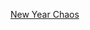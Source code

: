 <!--
SPDX-FileCopyrightText: 2022 Vladimir Rusinov

SPDX-License-Identifier: Apache-2.0
-->

[New Year Chaos](https://www.hackerrank.com/challenges/new-year-chaos/problem)
